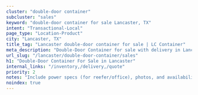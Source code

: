 ```yaml
---
cluster: "double-door container"
subcluster: "sales"
keyword: "double-door container for sale Lancaster, TX"
intent: "Transactional-Local"
page_type: "Location-Product"
city: "Lancaster, TX"
title_tag: "Lancaster double-door container for sale | LC Container"
meta_description: "Double-Door Container for sale with delivery in Lancaster, TX. LC Container — local Since 2003. Get pricing today."
url_slug: "/lancaster/double-door-container/sales"
h1: "Double-Door Container For Sale in Lancaster"
internal_links: "/inventory,/delivery,/quote"
priority: 2
notes: "Include power specs (for reefer/office), photos, and availability."
noindex: true
---
```


<!-- TODO: Add unique city/inventory copy, images, and internal links here. -->
